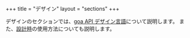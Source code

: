 +++
title = "デザイン"
layout = "sections"
+++

デザインのセクションでは、<a href="overview">goa API デザイン言語</a>について説明します。
また、<a href="swagger">設計時</a>の使用方法についても説明します。
